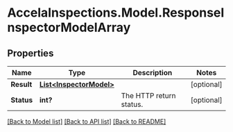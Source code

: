 # AccelaInspections.Model.ResponseInspectorModelArray
## Properties

Name | Type | Description | Notes
------------ | ------------- | ------------- | -------------
**Result** | [**List&lt;InspectorModel&gt;**](InspectorModel.md) |  | [optional] 
**Status** | **int?** | The HTTP return status. | [optional] 

[[Back to Model list]](../README.md#documentation-for-models) [[Back to API list]](../README.md#documentation-for-api-endpoints) [[Back to README]](../README.md)

